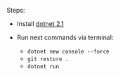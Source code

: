 Steps:

* Install [dotnet 2.1](https://dotnet.microsoft.com/download/dotnet/2.1)

* Run next commands via terminal:
  * `dotnet new console --force`
  * `git restore .`
  * `dotnet run`
